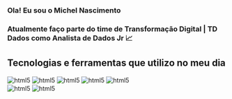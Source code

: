 ### Ola! Eu sou o Michel Nascimento
### Atualmente faço parte do time de Transformação Digital | TD Dados como Analista de Dados Jr 📈

## Tecnologias e ferramentas que utilizo no meu dia
<div style="display: inline_block">
    <img align="center" alt="html5" src="https://img.shields.io/badge/Python-3776AB?style=for-the-badge&logo=python&logoColor=white"/>
    <img align="center" alt="html5" src="https://img.shields.io/badge/Made%20with-Jupyter-orange?style=for-the-badge&logo=Jupyter"/>
    <img align="center" alt="html5" src="https://img.shields.io/badge/Colab-F9AB00?style=for-the-badge&logo=googlecolab&color=525252"/>
    <img align="center" alt="html5" src="https://img.shields.io/badge/PowerBI-F2C811?style=for-the-badge&logo=Power%20BI&logoColor=white"/>
    <img align="center" alt="html5" src="https://img.shields.io/badge/Microsoft_SQL_Server-CC2927?style=for-the-badge&logo=microsoft-sql-server&logoColor=white"/>
    <br/>
    <img align="center" alt="html5" src="https://img.shields.io/badge/Jira-0052CC?style=for-the-badge&logo=Jira&logoColor=white"/>
    <img align="center" alt="html5" src="https://img.shields.io/badge/GIT-E44C30?style=for-the-badge&logo=git&logoColor=white"/>
